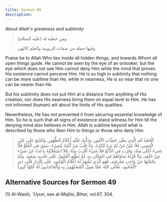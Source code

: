```yaml
---
title: Sermon 49
description: 
---
```


*About Allah's greatness and sublimity*

> ومن خطبة له (عليه السلام)

> وفيها جملة من صفات الربوبية والعلم الالهي

Praise be to Allah Who lies inside all hidden things, and towards Whom
all open things guide. He cannot be seen by the eye of an onlooker, but
the eye which does not see Him cannot deny Him while the mind that
proves His existence cannot perceive Him. He is so high in sublimity
that nothing can be more sublime than He, while in nearness, He is so
near that no one can be nearer than He.

But his sublimity does not put Him at a distance from anything of His
creation, nor does His nearness bring them on equal level to Him. He has
not informed (human) wit about the limits of His qualities.

Nevertheless, He has not prevented it from securing essential knowledge
of Him. So he is such that all signs of existence stand witness for Him
till the denying mind also believes in Him. Allah is sublime beyond what
is described by those who liken Him to things or those who deny Him.

> الْحَمْدُ للهِ الَّذِي بَطَنَ خَفِيَّاتِ الاْمُورِ، وَدَلَّتْ عَلَيْهِ أَعْلاَمُ الظُّهُورِ، وَامْتَنَعَ عَلَى
> عَيْنِ الْبَصِيرِ; فَلاَ عَيْنُ مَنْ لَمْ يَرَهُ تُنْكِرُهُ، وَلاَ قَلْبُ مَنْ أَثْبَتَهُ يُبْصِرُهُ، سَبَقَ فِي
> الْعُلُوِّ فَلاَ شَيءَ أَعْلَى مِنْهُ، وَقَرُبَ فِي الدُّنُوِّ فَلاَ شَيْءَ أَقْرَبُ مِنْهُ، فَلاَ اسْتِعْلاَؤُهُ
> بِاعَدَهُ عَنْ شَيْء مِنْ خَلْقِهِ، وَلاَ قُرْبُهُ سَاوَاهُمْ في المَكَانِ بِهِ، لَمْ يُطْلِعِ الْعُقُولَ عَلَى
> تَحْدِيدِ صِفَتِهِ، ولَمْ يَحْجُبْهَا عَنْ وَاجِبِ مَعْرِفِتِهِ، فَهُوَ الَّذِي تَشْهَدُ لَهُ أَعْلاَمُ الْوُجُودِ،
> عَلَى إِقْرَارِ قَلْبِ ذِي الْجُحُودِ، تَعَالَى اللهُ عَمَّا يَقولُ الْمُشَبِّهُونَ بِهِ وَالْجَاحِدُونَ لَهُ
> عُلوّاً كَبِيراً!

## Alternative Sources for Sermon 49

\(1\) Al-Wasiti, *'Uyun*, see al-Majlisi, *Bihar,* vol.67, 304.